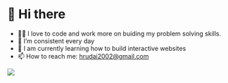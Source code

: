 # 👋 Hi there 



- 🧑‍💻 I love to code and work more on buiding my problem solving skills.
- 🌱 I’m consistent every day
- 🚀 I am currently learning how to build interactive websites
- 📫 How to reach me: <a href = "mailto:hrudai2002@gmail.com">hrudai2002@gmail.com</a>


<img src = "https://github-readme-stats.vercel.app/api?username=hrudai2002&&show_icons=true&title_color=ffffff&icon_color=bb2acf&text_color=daf7dc&bg_color=151515" />
